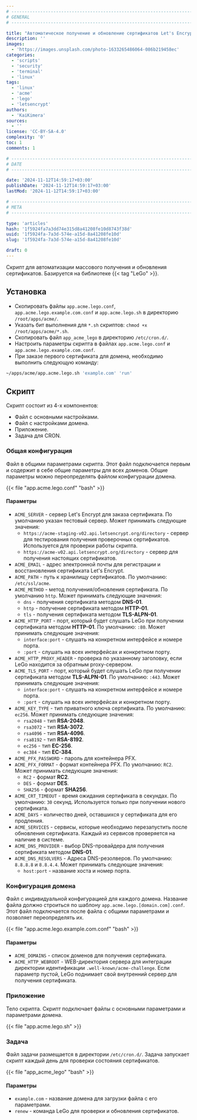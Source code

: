 ```yaml
---
# -------------------------------------------------------------------------------------------------------------------- #
# GENERAL
# -------------------------------------------------------------------------------------------------------------------- #

title: "Автоматическое получение и обновление сертификатов Let's Encrypt"
description: ''
images:
  - 'https://images.unsplash.com/photo-1633265486064-086b219458ec'
categories:
  - 'scripts'
  - 'security'
  - 'terminal'
  - 'linux'
tags:
  - 'linux'
  - 'acme'
  - 'lego'
  - 'letsencrypt'
authors:
  - 'KaiKimera'
sources:
  - ''
license: 'CC-BY-SA-4.0'
complexity: '0'
toc: 1
comments: 1

# -------------------------------------------------------------------------------------------------------------------- #
# DATE
# -------------------------------------------------------------------------------------------------------------------- #

date: '2024-11-12T14:59:17+03:00'
publishDate: '2024-11-12T14:59:17+03:00'
lastMod: '2024-11-12T14:59:17+03:00'

# -------------------------------------------------------------------------------------------------------------------- #
# META
# -------------------------------------------------------------------------------------------------------------------- #

type: 'articles'
hash: '1f5924fa7a3dd74e315d8a41208fe10d8743f38d'
uuid: '1f5924fa-7a3d-574e-a15d-8a41208fe10d'
slug: '1f5924fa-7a3d-574e-a15d-8a41208fe10d'

draft: 0
---
```


Скрипт для автоматизации массового получения и обновления сертификатов. Базируется на библиотеке {{< tag "LeGo" >}}.

<!--more-->

## Установка

- Скопировать файлы `app.acme.lego.conf`, `app.acme.lego.example.com.conf` и `app.acme.lego.sh` в директорию `/root/apps/acme/`.
- Указать бит выполнения для `*.sh` скриптов: `chmod +x /root/apps/acme/*.sh`.
- Скопировать файл `app_acme_lego` в директорию `/etc/cron.d/`.
- Настроить параметры скрипта в файлах `app.acme.lego.conf` и `app.acme.lego.example.com.conf`.
- При заказе первого сертификата для домена, необходимо выполнить следующую команду:

```bash
~/apps/acme/app.acme.lego.sh 'example.com' 'run'
```

## Скрипт

Скрипт состоит из 4-х компонентов:

- Файл с основными настройками.
- Файл с настройками домена.
- Приложение.
- Задача для CRON.

### Общая конфигурация

Файл в общими параметрами скрипта. Этот файл подключается первым и содержит в себе общие параметры для всех доменов. Общие параметры можно переопределять файлом конфигурации домена.

{{< file "app.acme.lego.conf" "bash" >}}

#### Параметры

- `ACME_SERVER` - сервер Let's Encrypt для заказа сертификата. По умолчанию указан тестовый сервер. Может принимать следующие значения:
  - `https://acme-staging-v02.api.letsencrypt.org/directory` - сервер для тестирования получения проверочных сертификатов. Используется для проверки работы скрипта.
  - `https://acme-v02.api.letsencrypt.org/directory` - сервер для получения настоящих сертификатов.
- `ACME_EMAIL` - адрес электронной почты для регистрации и восстановления сертификата Let's Encrypt.
- `ACME_PATH` - путь к хранилищу сертификатов. По умолчанию: `/etc/ssl/acme`.
- `ACME_METHOD` - метод получения/обновления сертификата. По умолчанию `http`. Может принимать следующие значения:
  - `dns` - получения сертификата методом **DNS-01**.
  - `http` - получение сертификата методом **HTTP-01**.
  - `tls` - получения сертификата методом **TLS-ALPN-01**.
- `ACME_HTTP_PORT` - порт, который будет слушать LeGo при получении сертификата методом **HTTP-01**. По умолчанию: `:80`. Может принимать следующие значения:
  - `interface:port` - слушать на конкретном интерфейсе и номере порта.
  - `:port` - слушать на всех интерфейсах и конкретном порту.
- `ACME_HTTP_PROXY_HEADER` - проверка по указанному заголовку, если LeGo находится за обратным proxy-сервером.
- `ACME_TLS_PORT` - порт, который будет слушать LeGo при получении сертификата методом **TLS-ALPN-01**. По умолчанию: `:443`. Может принимать следующие значения:
  - `interface:port` - слушать на конкретном интерфейсе и номере порта.
  - `:port` - слушать на всех интерфейсах и конкретном порту.
- `ACME_KEY_TYPE` - тип приватного ключа сертификата. По умолчанию: `ec256`. Может принимать следующие значения:
  - `rsa2048` - тип **RSA-2048**.
  - `rsa3072` - тип **RSA-3072**.
  - `rsa4096` - тип **RSA-4096**.
  - `rsa8192` - тип **RSA-8192**.
  - `ec256` - тип **EC-256**.
  - `ec384` - тип **EC-384**.
- `ACME_PFX_PASSWORD` - пароль для контейнера PFX.
- `ACME_PFX_FORMAT` - формат контейнера PFX. По умолчанию: `RC2`. Может принимать следующие значения:
  - `RC2` - формат **RC2**.
  - `DES` - формат **DES**.
  - `SHA256` - формат **SHA256**.
- `ACME_CRT_TIMEOUT` - время ожидания сертификата в секундах. По умолчанию: `30` секунд. Используется только при получении нового сертификата.
- `ACME_DAYS` - количество дней, оставшихся у сертификата для его продления.
- `ACME_SERVICES` - сервисы, которые необходимо перезапустить после обновления сертификата. Каждый из сервисов проверяется на наличие в системе.
- `ACME_DNS_PROVIDER` - выбор DNS-провайдера для получения сертификата методом **DNS-01**.
- `ACME_DNS_RESOLVERS` - Адреса DNS-резолверов. По умолчанию: `8.8.8.8` и `8.8.4.4`. Может принимать следующие значения:
  - `host:port` - название хоста и номер порта.

### Конфигурация домена

Файл с индивидуальной конфигурацией для каждого домена. Название файла должно строиться по шаблону `app.acme.lego.[domain.com].conf`. Этот файл подключается после файла с общими параметрами и позволяет переопределять их.

{{< file "app.acme.lego.example.com.conf" "bash" >}}

#### Параметры

- `ACME_DOMAINS` - список доменов для получения сертификата.
- `ACME_HTTP_WEBROOT` - WEB-директория сервера для интеграции директории идентификации `.well-known/acme-challenge`. Если параметр пустой, LeGo поднимает свой внутренний сервер для получения сертификата.

### Приложение

Тело скрипта. Скрипт подключает файлы с основными параметрами и параметрами домена.

{{< file "app.acme.lego.sh" >}}

### Задача

Файл задачи размещается в директории `/etc/cron.d/`. Задача запускает скрипт каждый день для проверки состояния сертификатов.

{{< file "app_acme_lego" "bash" >}}

#### Параметры

- `example.com` - название домена для загрузки файла с его параметрами.
- `renew` - команда LeGo для проверки и обновления сертификатов.
